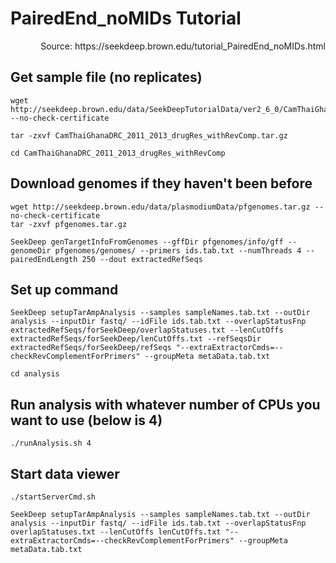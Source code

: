 # PairedEnd_noMIDs Tutorial
<p align="right">Source: https://seekdeep.brown.edu/tutorial_PairedEnd_noMIDs.html</p>

## Get sample file (no replicates)
```
wget http://seekdeep.brown.edu/data/SeekDeepTutorialData/ver2_6_0/CamThaiGhanaDRC_2011_2013_drugRes_withRevComp.tar.gz --no-check-certificate 

tar -zxvf CamThaiGhanaDRC_2011_2013_drugRes_withRevComp.tar.gz

cd CamThaiGhanaDRC_2011_2013_drugRes_withRevComp
```

## Download genomes if they haven't been before
```
wget http://seekdeep.brown.edu/data/plasmodiumData/pfgenomes.tar.gz --no-check-certificate 
tar -zxvf pfgenomes.tar.gz

SeekDeep genTargetInfoFromGenomes --gffDir pfgenomes/info/gff --genomeDir pfgenomes/genomes/ --primers ids.tab.txt --numThreads 4 --pairedEndLength 250 --dout extractedRefSeqs
```

## Set up command
```
SeekDeep setupTarAmpAnalysis --samples sampleNames.tab.txt --outDir analysis --inputDir fastq/ --idFile ids.tab.txt --overlapStatusFnp extractedRefSeqs/forSeekDeep/overlapStatuses.txt --lenCutOffs extractedRefSeqs/forSeekDeep/lenCutOffs.txt --refSeqsDir extractedRefSeqs/forSeekDeep/refSeqs "--extraExtractorCmds=--checkRevComplementForPrimers" --groupMeta metaData.tab.txt

cd analysis
```

## Run analysis with whatever number of CPUs you want to use (below is 4)
```
./runAnalysis.sh 4
```

## Start data viewer
```
./startServerCmd.sh 

SeekDeep setupTarAmpAnalysis --samples sampleNames.tab.txt --outDir analysis --inputDir fastq/ --idFile ids.tab.txt --overlapStatusFnp overlapStatuses.txt --lenCutOffs lenCutOffs.txt "--extraExtractorCmds=--checkRevComplementForPrimers" --groupMeta metaData.tab.txt
```
